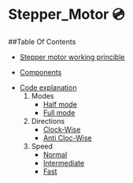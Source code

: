 # Stepper_Motor :cd:
##Table Of Contents
 * [Stepper motor working princible](http://localhost/)
 + [Components](http://localhost/)
 - [Code explanation](http://localhost/)
    1. Modes
       * [Half mode](http://localhost/) 
       * [Full mode](http://localhost/)  
    2. Directions      
       * [Clock-Wise](http://localhost/)
       * [Anti Cloc-Wise](http://localhost/)
    3. Speed      
       * [Normal](http://localhost/)
       * [Intermediate](http://localhost/)
       * [Fast](http://localhost/)
